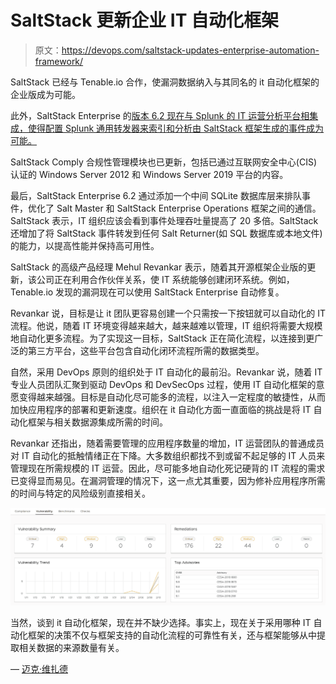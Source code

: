 # SaltStack 更新企业 IT 自动化框架

> 原文：<https://devops.com/saltstack-updates-enterprise-automation-framework/>

SaltStack 已经与 Tenable.io 合作，使漏洞数据纳入与其同名的 it 自动化框架的企业版成为可能。

此外，SaltStack Enterprise 的[版本 6.2 现在与 Splunk 的 IT 运营分析平台相集成，使得配置 Splunk 通用转发器来索引和分析由 SaltStack 框架生成的事件成为可能。](https://www.saltstack.com/blog/saltstack-infrastructure-automation-now-integrated-with-tenable-io-for-closed-loop-vulnerability-remediation/)

SaltStack Comply 合规性管理模块也已更新，包括已通过互联网安全中心(CIS)认证的 Windows Server 2012 和 Windows Server 2019 平台的内容。

最后，SaltStack Enterprise 6.2 通过添加一个中间 SQLite 数据库层来排队事件，优化了 Salt Master 和 SaltStack Enterprise Operations 框架之间的通信。SaltStack 表示，IT 组织应该会看到事件处理吞吐量提高了 20 多倍。SaltStack 还增加了将 SaltStack 事件转发到任何 Salt Returner(如 SQL 数据库或本地文件)的能力，以提高性能并保持高可用性。

SaltStack 的高级产品经理 Mehul Revankar 表示，随着其开源框架企业版的更新，该公司正在利用合作伙伴关系，使 IT 系统能够创建闭环系统。例如，Tenable.io 发现的漏洞现在可以使用 SaltStack Enterprise 自动修复。

Revankar 说，目标是让 it 团队更容易创建一个只需按一下按钮就可以自动化的 IT 流程。他说，随着 IT 环境变得越来越大，越来越难以管理，IT 组织将需要大规模地自动化更多流程。为了实现这一目标，SaltStack 正在简化流程，以连接到更广泛的第三方平台，这些平台包含自动化闭环流程所需的数据类型。

自然，采用 DevOps 原则的组织处于 IT 自动化的最前沿。Revankar 说，随着 IT 专业人员团队汇聚到驱动 DevOps 和 DevSecOps 过程，使用 IT 自动化框架的意愿变得越来越强。目标是自动化尽可能多的流程，以注入一定程度的敏捷性，从而加快应用程序的部署和更新速度。组织在 it 自动化方面一直面临的挑战是将 IT 自动化框架与相关数据源集成所需的时间。

Revankar 还指出，随着需要管理的应用程序数量的增加，IT 运营团队的普通成员对 IT 自动化的抵触情绪正在下降。大多数组织都找不到或留不起足够的 IT 人员来管理现在所需规模的 IT 运营。因此，尽可能多地自动化死记硬背的 IT 流程的需求已变得显而易见。在漏洞管理的情况下，这一点尤其重要，因为修补应用程序所需的时间与特定的风险级别直接相关。

![](img/fae0f9f6d26a2df98e7f003cd77a04c4.png)

当然，谈到 it 自动化框架，现在并不缺少选择。事实上，现在关于采用哪种 IT 自动化框架的决策不仅与框架支持的自动化流程的可靠性有关，还与框架能够从中提取相关数据的来源数量有关。

— [迈克·维扎德](https://devops.com/author/mike-vizard/)